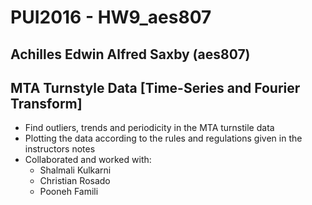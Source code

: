# PUI2016 - HW9_aes807

## Achilles Edwin Alfred Saxby (aes807)

## MTA Turnstyle Data [Time-Series and Fourier Transform]
* Find outliers, trends and periodicity in the MTA turnstile data
* Plotting the data according to the rules and regulations given in the instructors notes
* Collaborated and worked with:
  - Shalmali Kulkarni
  - Christian Rosado
  - Pooneh Famili
